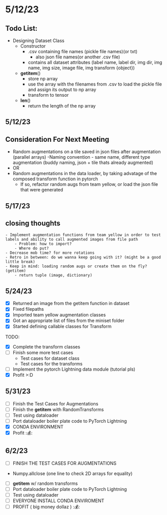 # 5/12/23
## Todo List:
- Designing Dataset Class
    - Constructor
        - .csv containing file names (pickle file names)(or txt)
            - also json file names(or another .csv file)
        - contains all dataset attributes (label name,
                                            label dir, img dir, img name, img size, image file, img transform {object})
    - __getitem__()
        - store np array 
        - use the array with the filenames from .csv to load the pickle file and assign its output to np array
        - transform to tensor
    - __len__()
        - return the length of the np array


## 5/12/23
## Consideration For Next Meeting
- Random augmentations on a tile saved in json files after augmentation (parallel arrays)
    -Naming convention - same name, different type augmentation (buddy naming, json + tile thats already augmented)
- OR
- Random augmentations in the data loader, by taking advatage of the composed transform function in pytorch
    - If so, refactor random augs from team yellow, or load the json file that were generated

## 5/17/23 

## closing thoughts
    
    - Implement augmentation functions from team yellow in order to test labels and ability to call augmented images from file path 
        - Problem: how to import?
        - Where do put? 
    - Decrease mob time? for more rotations
    - Retro in between: do we wanna keep going with it? (might be a good little break)
    - Keep in mind: loading random augs or create them on the fly? (getitem)
        - return tuple (image, dictionary)

## 5/24/23 
- [x] Returned an image from the getitem function in dataset
- [x] Fixed filepaths
- [x] Imported team yellow augmentation classes
- [x] Got an appropriate list of files from the miniset folder
- [x] Started defining callable classes for Transform

TODO: 
- [X] Complete the transform classes
- [ ] Finish some more test cases
    - Test cases for dataset class
    - Test cases for the transforms
- [ ] Implement the pytorch Lightning data module (tutorial pls)
- [X] Profit >:D

## 5/31/23
- [ ] Finish the Test Cases for Augmentations
- [ ] Finish the __getitem__ with RandomTransforms
- [ ] Test using dataloader
- [ ] Port dataloader boiler plate code to PyTorch Lightning
- [X] CONDA ENVIRONMENT
- [X] Profit ::moneybag::

## 6/2/23
- [ ] FINISH THE TEST CASES FOR AUGMENTATIONS 
 - Numpy.allclose (one line to check 2D arrays for equality)
- [ ] __getitem__ w/ random transforms 
- [ ] Port dataloader boiler plate code to PyTorch Lightning
- [ ] Test using dataloader
- [ ] EVERYONE INSTALL CONDA ENVIROMENT
- [ ] PROFIT ( big money dollaz ) ::moneybag::